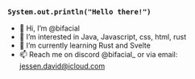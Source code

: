 ### `System.out.println("Hello there!")`

- 👋 Hi, I’m @bifacial
- 👀 I’m interested in Java, Javascript, css, html, rust
- 🌱 I’m currently learning Rust and Svelte
- 📫 Reach me on discord @bifacial_ or via email: jessen.david@icloud.com


